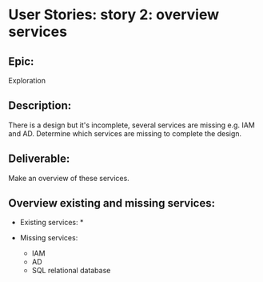 # User Stories: story 2: overview services

## Epic: 
Exploration

## Description:
There is a design but it's incomplete, several services are missing e.g. IAM and AD. Determine 
which services are missing to complete the design. 

## Deliverable:
Make an overview of these services.

## Overview existing and missing services:
* Existing services:
    * 



* Missing services:
    * IAM
    * AD
    * SQL relational database
